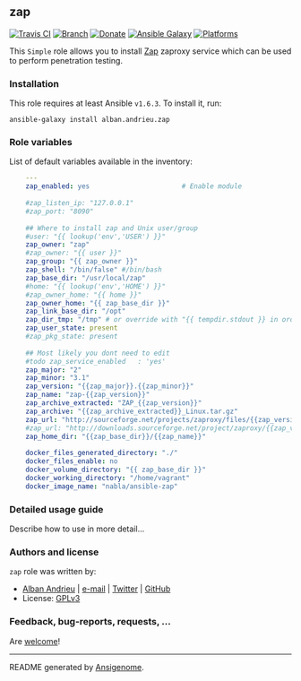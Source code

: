 ## zap

[![Travis CI](http://img.shields.io/travis/AlbanAndrieu/ansible-zap.svg?style=flat)](http://travis-ci.org/AlbanAndrieu/ansible-zap) [![Branch](http://img.shields.io/github/tag/AlbanAndrieu/ansible-zap.svg?style=flat-square)](https://github.com/AlbanAndrieu/ansible-zap/tree/master) [![Donate](https://img.shields.io/gratipay/AlbanAndrieu.svg?style=flat)](https://www.gratipay.com/AlbanAndrieu)  [![Ansible Galaxy](http://img.shields.io/badge/galaxy-alban.andrieu.zap-blue.svg?style=flat)](https://galaxy.ansible.com/list#/roles/1614) [![Platforms](http://img.shields.io/badge/platforms-ubuntu-lightgrey.svg?style=flat)](#)

This ``Simple`` role allows you to install [Zap](https://code.google.com/p/zaproxy/) zaproxy service
which can be used to perform penetration testing.

### Installation

This role requires at least Ansible `v1.6.3`. To install it, run:

    ansible-galaxy install alban.andrieu.zap



### Role variables

List of default variables available in the inventory:

```yaml
    ---
    zap_enabled: yes                       # Enable module
    
    #zap_listen_ip: "127.0.0.1"
    #zap_port: "8090"
    
    ## Where to install zap and Unix user/group
    #user: "{{ lookup('env','USER') }}"
    zap_owner: "zap" 
    #zap_owner: "{{ user }}" 
    zap_group: "{{ zap_owner }}"
    zap_shell: "/bin/false" #/bin/bash
    zap_base_dir: "/usr/local/zap"
    #home: "{{ lookup('env','HOME') }}"
    #zap_owner_home: "{{ home }}"
    zap_owner_home: "{{ zap_base_dir }}"
    zap_link_base_dir: "/opt"
    zap_dir_tmp: "/tmp" # or override with "{{ tempdir.stdout }} in order to have be sure to download the file"
    zap_user_state: present
    #zap_pkg_state: present
    
    ## Most likely you dont need to edit 
    #todo zap_service_enabled   : 'yes'
    zap_major: "2"
    zap_minor: "3.1"
    zap_version: "{{zap_major}}.{{zap_minor}}"
    zap_name: "zap-{{zap_version}}"
    zap_archive_extracted: "ZAP_{{zap_version}}"
    zap_archive: "{{zap_archive_extracted}}_Linux.tar.gz"
    zap_url: "http://sourceforge.net/projects/zaproxy/files/{{zap_version}}/{{zap_archive}}/download"
    #zap_url: "http://downloads.sourceforge.net/project/zaproxy/{{zap_version}}/{{zap_archive}}?r=&ts=1411599584&use_mirror=skylink"
    zap_home_dir: "{{zap_base_dir}}/{{zap_name}}"
    
    docker_files_generated_directory: "./"
    docker_files_enable: no
    docker_volume_directory: "{{ zap_base_dir }}"
    docker_working_directory: "/home/vagrant"
    docker_image_name: "nabla/ansible-zap"
```


### Detailed usage guide

Describe how to use in more detail...


### Authors and license

`zap` role was written by:
- [Alban Andrieu](fr.linkedin.com/in/nabla/) | [e-mail](mailto:alban.andrieu@free.fr) | [Twitter](https://twitter.com/AlbanAndrieu) | [GitHub](https://github.com/AlbanAndrieu)
- License: [GPLv3](https://tldrlegal.com/license/gnu-general-public-license-v3-%28gpl-3%29)

### Feedback, bug-reports, requests, ...

Are [welcome](https://github.com/AlbanAndrieu/ansible-zap/issues)!

***

README generated by [Ansigenome](https://github.com/nickjj/ansigenome/).
